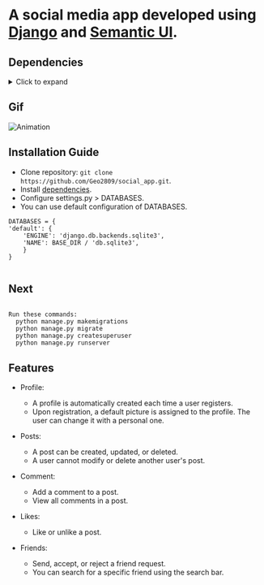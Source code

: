 # A social media app developed using  [Django](https://www.djangoproject.com/) and [Semantic UI](https://semantic-ui.com/).
  
## Dependencies
<details>
     <summary> Click to expand </summary>
     
* [python](https://www.python.org/downloads/)
* [django](https://www.djangoproject.com/download/)
* [django-allauth](https://django-allauth.readthedocs.io/en/latest/installation.html)
* [django-countries](https://pypi.org/project/django-countries/)
* [mysqlclient](https://pypi.org/project/mysqlclient/)
* [pillow](https://pypi.org/project/Pillow/)
</details>
  
## Gif

![Animation](https://user-images.githubusercontent.com/106703971/181058635-25cf3ae6-5887-4d77-b6a5-2a817176fb6d.gif)


## Installation Guide
  * Clone repository: `git clone https://github.com/Geo2809/social_app.git`.
  * Install [dependencies](#dependencies).
  * Configure settings.py > DATABASES.
  * You can use default configuration of DATABASES.
   ```    
   DATABASES = {
   'default': {
       'ENGINE': 'django.db.backends.sqlite3',
       'NAME': BASE_DIR / 'db.sqlite3',
       }
   }
      
  ```
   ## Next
  ```
 
  Run these commands:
    python manage.py makemigrations
    python manage.py migrate
    python manage.py createsuperuser
    python manage.py runserver
  ```

## Features

* Profile:
  * A profile is automatically created each time a user registers.
  * Upon registration, a default picture is assigned to the profile. The user can change it with a personal one.
  
* Posts: 
  * A post can be created, updated, or deleted.
  * A user cannot modify or delete another user's post.
  
* Comment: 
  * Add a comment to a post.
  * View all comments in a post.
  
* Likes:
  * Like or unlike a post.
  
* Friends: 
  * Send, accept, or reject a friend request.
  * You can search for a specific friend using the search bar.

